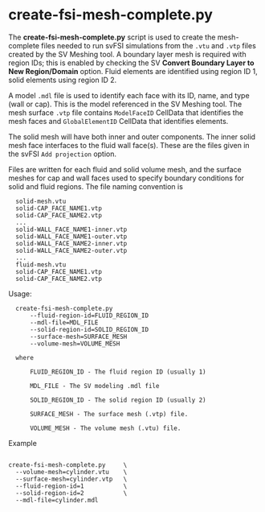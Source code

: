 # create-fsi-mesh-complete.py

The **create-fsi-mesh-complete.py** script is used to create the mesh-complete files needed to run svFSI simulations from the `.vtu` and `.vtp` files 
created by the SV Meshing tool. A boundary layer mesh is required with region IDs; this is enabled by checking the SV 
**Convert Boundary Layer to New Region/Domain** option. Fluid elements are identified using region ID 1, solid elements using region ID 2.

A model `.mdl` file is used to identify each face with its ID, name, and type (wall or cap). 
This is the model referenced in the SV Meshing tool. The mesh surface `.vtp` file contains 
`ModelFaceID` CellData that identifies the mesh faces and `GlobalElementID` CellData that 
identifies elements.

The solid mesh will have both inner and outer components. The inner solid mesh face interfaces 
to the fluid wall face(s). These are the files given in the svFSI `Add projection` option.

Files are written for each fluid and solid volume mesh, and the surface meshes for cap and wall faces used to specify boundary
conditions for solid and fluid regions. The file naming convention is

```
  solid-mesh.vtu                
  solid-CAP_FACE_NAME1.vtp      
  solid-CAP_FACE_NAME2.vtp      
  ...
  solid-WALL_FACE_NAME1-inner.vtp       
  solid-WALL_FACE_NAME1-outer.vtp       
  solid-WALL_FACE_NAME2-inner.vtp       
  solid-WALL_FACE_NAME2-outer.vtp       
  ...
  fluid-mesh.vtu
  solid-CAP_FACE_NAME1.vtp      
  solid-CAP_FACE_NAME2.vtp      
```

Usage: 

```
  create-fsi-mesh-complete.py  
      --fluid-region-id=FLUID_REGION_ID 
      --mdl-file=MDL_FILE 
      --solid-region-id=SOLID_REGION_ID 
      --surface-mesh=SURFACE_MESH 
      --volume-mesh=VOLUME_MESH

  where

      FLUID_REGION_ID - The fluid region ID (usually 1)

      MDL_FILE - The SV modeling .mdl file    

      SOLID_REGION_ID - The solid region ID (usually 2)

      SURFACE_MESH - The surface mesh (.vtp) file.

      VOLUME_MESH - The volume mesh (.vtu) file.
```


Example
```

create-fsi-mesh-complete.py     \ 
  --volume-mesh=cylinder.vtu    \
  --surface-mesh=cylinder.vtp   \
  --fluid-region-id=1           \
  --solid-region-id=2           \
  --mdl-file=cylinder.mdl
```
